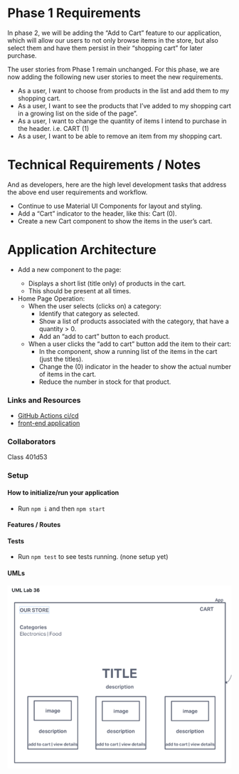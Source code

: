 # Phase 1 Requirements

In phase 2, we will be adding the “Add to Cart” feature to our application, which will allow our users to not only browse items in the store, but also select them and have them persist in their “shopping cart” for later purchase.

The user stories from Phase 1 remain unchanged. For this phase, we are now adding the following new user stories to meet the new requirements.

- As a user, I want to choose from products in the list and add them to my shopping cart.
- As a user, I want to see the products that I’ve added to my shopping cart in a growing list on the side of the page”.
- As a user, I want to change the quantity of items I intend to purchase in the header. i.e. CART (1)
- As a user, I want to be able to remove an item from my shopping cart.

# Technical Requirements / Notes

And as developers, here are the high level development tasks that address the above end user requirements and workflow.

- Continue to use Material UI Components for layout and styling.
- Add a “Cart” indicator to the header, like this: Cart (0).
- Create a new Cart component to show the items in the user’s cart.

# Application Architecture

- Add a new component to the page: <SimpleCart />
  - Displays a short list (title only) of products in the cart.
  - This should be present at all times.
- Home Page Operation:
  - When the user selects (clicks on) a category:
    - Identify that category as selected.
    - Show a list of products associated with the category, that have a quantity > 0.
    - Add an “add to cart” button to each product.
  - When a user clicks the “add to cart” button add the item to their cart:
    - In the <SimpleCart /> component, show a running list of the items in the cart (just the titles).
    - Change the (0) indicator in the header to show the actual number of items in the cart.
    - Reduce the number in stock for that product.

### Links and Resources

- [GitHub Actions ci/cd](https://github.com/Hcooper23/storefront/actions)
- [front-end application](https://codesandbox.io/p/github/Hcooper23/storefront/main?file=/.gitignore:1,1&workspaceId=d6b0a7b3-fc47-4e4d-b1fa-ce55109e7d9e)

### Collaborators

Class 401d53  

### Setup

#### How to initialize/run your application

- Run `npm i` and then `npm start`

#### Features / Routes

#### Tests

- Run `npm test` to see tests running. (none setup yet)

#### UMLs

![UML36](./Screenshot%202023-07-06%20at%209.10.14%20PM.png)
